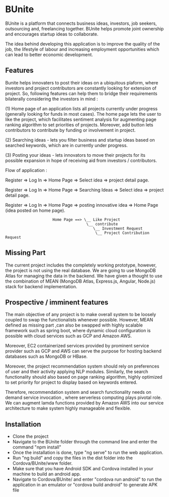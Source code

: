 # BUnite
BUnite is a platform that connects business ideas, investors, job seekers, outsourcing and, freelancing together. BUnite helps promote joint ownership and encourages startup ideas to collaborate.

The idea behind developing this application is to improve the quality of the job, the lifestyle of labour and increasing employment opportunities which can lead to better economic development.

## Features
Bunite helps innovaters to post their ideas on a ubiquitous plaform,
where investors and project contributors are constantly looking for extension of project.
So, following features can help them to bridge their requirements
bilaterally considering the investors in mind :

(1) Home page of an application lists all projects currently under progress (generally looking for funds in most cases).
    The home page lets the user to like the project, which facilitates sentiment analysis for augmenting page ranking algorithm to set priorities of projects.
    Moreover, add button lets contributors to contribute by funding or involvement in project.
     
(2) Searching ideas - lets you filter business and startup ideas based on searched keywords, which are in currently under progress.

(3) Posting your ideas - lets innovators to move their projects for its possible expansion in hope of receiving aid
    from investors / contributors.

Flow of application :

Register => Log In => Home Page => Select idea => project detail page. 

Register => Log In => Home Page => Searching Ideas =>  Select idea => project detail page.

Register => Log In => Home Page => posting innovative idea => Home Page (idea posted on home page).                            
                        
                         Home Page ==> \__ Like Project
                                        \__ contribute 
                                           \__ Investment Request
                                            \__ Project Contribution Request 
 
                                
## Missing Part
The current project includes the completely working prototype, however, the project is not using the real database. We are going to use MongoDB Atlas for managing the data in the backend. We have given a thought to use the combination of MEAN (MongoDB Atlas, Express.js, Angular, Node.js) stack for backend implementation.

## Prospective / imminent features

The main objective of any project is to make overall system to be loosely coupled 
to swap the functionalists whenever possible. However, MEAN defined as missing part ,can also
be swapped with highly scalable framework such as spring boot, where dynamic cloud configuration is
possible with cloud services such as GCP and Amazon AWS.

Moreover, EC2 containerized services provided by prominent service provider such as GCP and AWS
can serve the purpose for hosting backend databases such as MongoDB or HBase.

Moreover, the project recommendation system should rely on preferences of user and their activity
applying NLP modules. Similarly, the search functionality should also based on page ranking algorithm,
highly optimized to set priority for project to display based on keywords entered.

Therefore, recommendation system and search functionality needs on demand service
invocation , where serverless computing plays pivotal role. We can augment lamda functions
provided by Amazon AWS into our service architecture to make system highly manageable and flexible.  

## Installation
* Clone the project
* Navigate to the BUnite folder through the command line and enter the command "npm install"
* Once the installation is done, type "ng serve" to run the web application.
* Run "ng build" and copy the files in the dist folder into the Cordova/BUnite/www folder.
* Make sure that you have Android SDK and Cordova installed in your machine to build an android app.
* Navigate to Cordova/BUnite/ and enter "cordova run android" to run the application in an emulator or "cordova build android" to generate APK file

